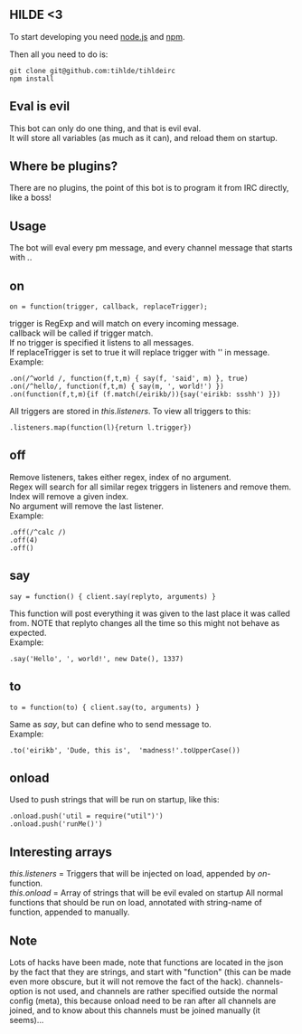 HILDE <3
-

To start developing you need  [node.js](http://nodejs.org) and [npm](http://npmjs.org).

Then all you need to do is:

    git clone git@github.com:tihlde/tihldeirc
    npm install

Eval is evil
--

This bot can only do one thing, and that is evil eval.  
It will store all variables (as much as it can), and reload them on startup.

Where be plugins?
--

There are no plugins, the point of this bot is to program it from IRC directly, like a boss!

Usage
--
The bot will eval every pm message, and every channel message that starts with *.*.

on
---

    on = function(trigger, callback, replaceTrigger);

trigger is RegExp and will match on every incoming message.  
callback will be called if trigger match.  
If no trigger is specified it listens to all messages.  
If replaceTrigger is set to true it will replace trigger with '' in message.  
Example:

    .on(/^world /, function(f,t,m) { say(f, 'said', m) }, true)
    .on(/^hello/, function(f,t,m) { say(m, ', world!') })
    .on(function(f,t,m){if (f.match(/eirikb/)){say('eirikb: ssshh') }})

All triggers are stored in _this.listeners_. To view all triggers to this:

    .listeners.map(function(l){return l.trigger})

off
---

Remove listeners, takes either regex, index of no argument.  
Regex will search for all similar regex triggers in listeners and remove them.  
Index will remove a given index.  
No argument will remove the last listener.  
Example:  

    .off(/^calc /)
    .off(4)
    .off()

say
---

    say = function() { client.say(replyto, arguments) }

This function will post everything it was given to the last place it was called from. NOTE that replyto changes all the time so this might not behave as expected.  
Example:

    .say('Hello', ', world!', new Date(), 1337)

to
---

    to = function(to) { client.say(to, arguments) }

Same as _say_, but can define who to send message to.  
Example:

    .to('eirikb', 'Dude, this is',  'madness!'.toUpperCase())

onload
---

Used to push strings that will be run on startup, like this:

    .onload.push('util = require("util")')
    .onload.push('runMe()')

Interesting arrays
--

_this.listeners_ = Triggers that will be injected on load, appended by _on_-function.  
_this.onload_ = Array of strings that will be evil evaled on startup
All normal functions that should be run on load, annotated with string-name of function, appended to manually.  

Note
--

Lots of hacks have been made, note that functions are located in the json by the fact that they are strings, and start with "function" (this can be made even more obscure, but it will not remove the fact of the hack). channels-option is not used, and channels are rather specified outside the normal config (meta), this because onload need to be ran after all channels are joined, and to know about this channels must be joined manually (it seems)...
